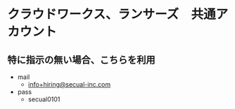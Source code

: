 クラウドワークス、ランサーズ　共通アカウント
=====
特に指示の無い場合、こちらを利用
-----
- mail
  - info+hiring@secual-inc.com
- pass
  - secual0101
